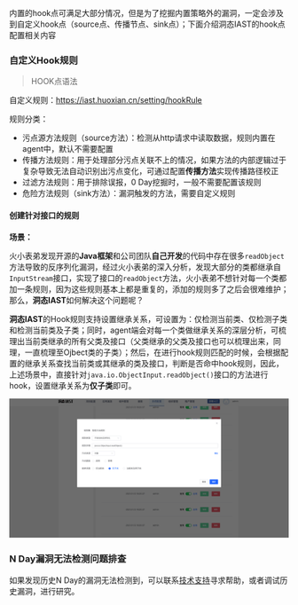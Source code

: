 内置的hook点可满足大部分情况，但是为了挖掘内置策略外的漏洞，一定会涉及到自定义hook点（source点、传播节点、sink点）；下面介绍洞态IAST的hook点配置相关内容

### 自定义Hook规则

> HOOK点语法

自定义规则：https://iast.huoxian.cn/setting/hookRule
 
规则分类：
- 污点源方法规则（source方法）：检测从http请求中读取数据，规则内置在agent中，默认不需要配置
- 传播方法规则：用于处理部分污点关联不上的情况，如果方法的内部逻辑过于复杂导致无法自动识别出污点变化，可通过配置**传播方法**实现传播路径校正
- 过滤方法规则：用于排除误报，0 Day挖掘时，一般不需要配置该规则
- 危险方法规则（sink方法）：漏洞触发的方法，需要自定义规则

#### 创建针对接口的规则

**场景：**

火小表弟发现开源的**Java框架**和公司团队**自己开发**的代码中存在很多`readObject`方法导致的反序列化漏洞，经过火小表弟的深入分析，发现大部分的类都继承自`InputStream`接口，实现了接口的`readObject`方法，火小表弟不想针对每一个类都加一条规则，因为这些规则基本上都是重复的，添加的规则多了之后会很难维护；那么，**洞态IAST**如何解决这个问题呢？

**洞态IAST**的Hook规则支持设置继承关系，可设置为：仅检测当前类、仅检测子类和检测当前类及子类；同时，agent端会对每一个类做继承关系的深层分析，可梳理出当前类继承的所有父类及接口（父类继承的父类及接口也可以梳理出来，同理，一直梳理至Ojbect类的子类）；然后，在进行hook规则匹配的时候，会根据配置的继承关系查找当前类或其继承的类及接口，判断是否命中hook规则，因此，上述场景中，直接针对`java.io.ObjectInput.readObject()`接口的方法进行hook，设置继承关系为**仅子类**即可。

![interface demo](../assets/bugbountry/interface_demo.png)

### N Day漏洞无法检测问题排查
如果发现历史N Day的漏洞无法检测到，可以联系[技术支持](/doc/aboutus/support)寻求帮助，或者调试历史漏洞，进行研究。

